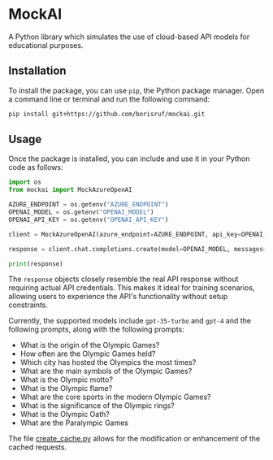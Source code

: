 # MockAI
A Python library which simulates the use of cloud-based API models for educational purposes.

## Installation

To install the package, you can use `pip`, the Python package manager. Open a command line or terminal and run the following command:

```bash
pip install git+https://github.com/borisruf/mockai.git
```

## Usage

Once the package is installed, you can include and use it in your Python code as follows:

```python
import os
from mockai import MockAzureOpenAI

AZURE_ENDPOINT = os.getenv("AZURE_ENDPOINT")
OPENAI_MODEL = os.getenv("OPENAI_MODEL")
OPENAI_API_KEY = os.getenv("OPENAI_API_KEY")

client = MockAzureOpenAI(azure_endpoint=AZURE_ENDPOINT, api_key=OPENAI_API_KEY)

response = client.chat.completions.create(model=OPENAI_MODEL, messages=[{"role": "system", "content": "What is the origin of the Olympic Games?"}])

print(response)
```

The `response` objects closely resemble the real API response without requiring actual API credentials. This makes it ideal for training scenarios, allowing users to experience the API's functionality without setup constraints.

Currently, the supported models include `gpt-35-turbo` and `gpt-4` and the following prompts, along with the following prompts:

- What is the origin of the Olympic Games?
- How often are the Olympic Games held?
- Which city has hosted the Olympics the most times?
- What are the main symbols of the Olympic Games?
- What is the Olympic motto?
- What is the Olympic flame?
- What are the core sports in the modern Olympic Games?
- What is the significance of the Olympic rings?
- What is the Olympic Oath?
- What are the Paralympic Games

The file [create_cache.py](https://github.com/borisruf/mockai/blob/main/mockai/create_cache.py) allows for the modification or enhancement of the cached requests.
